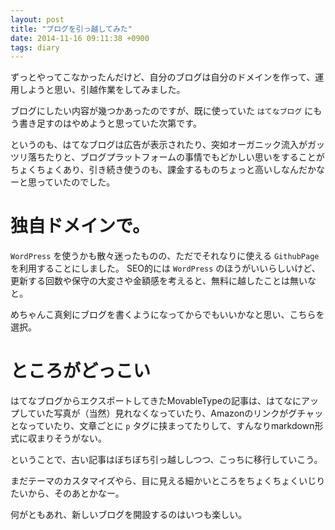 ```yaml
---
layout: post
title: "ブログを引っ越してみた"
date: 2014-11-16 09:11:38 +0900
tags: diary
---
```


ずっとやってこなかったんだけど、自分のブログは自分のドメインを作って、運用しようと思い、引越作業をしてみました。

ブログにしたい内容が幾つかあったのですが、既に使っていた `はてなブログ` にもう書き足すのはやめようと思っていた次第です。

というのも、はてなブログは広告が表示されたり、突如オーガニック流入がガッツリ落ちたりと、ブログプラットフォームの事情でもどかしい思いをすることがちょくちょくあり、引き続き使うのも、課金するものちょっと高いしなんだかなーと思っていたのでした。

<!-- more -->

# 独自ドメインで。

`WordPress` を使うかも散々迷ったものの、ただでそれなりに使える `GithubPage` を利用することにしました。
SEO的には `WordPress` のほうがいいらしいけど、更新する回数や保守の大変さや金額感を考えると、無料に越したことは無いなと。

めちゃんこ真剣にブログを書くようになってからでもいいかなと思い、こちらを選択。

# ところがどっこい

はてなブログからエクスポートしてきたMovableTypeの記事は、はてなにアップしていた写真が（当然）見れなくなっていたり、Amazonのリンクがグチャッとなっていたり、文章ごとに `p` タグに挟まってたりして、すんなりmarkdown形式に収まりそうがない。

ということで、古い記事はぼちぼち引っ越ししつつ、こっちに移行していこう。

まだテーマのカスタマイズやら、目に見える細かいところをちょくちょくいじりたいから、そのあとかなー。

何がともあれ、新しいブログを開設するのはいつも楽しい。
